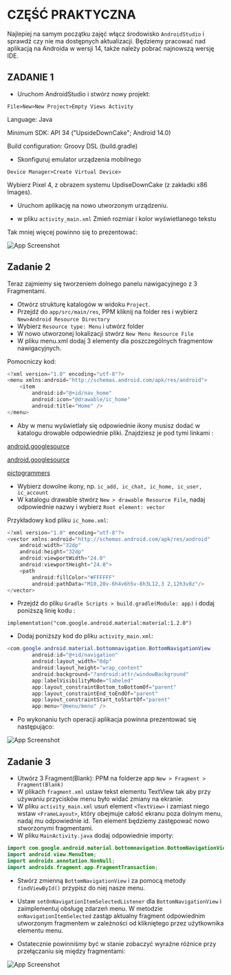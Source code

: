
# CZĘŚĆ PRAKTYCZNA

Najlepiej na samym początku zajęć włącz środowisko `AndroidStudio` i sprawdź czy nie ma dostępnych aktualizacji. Będziemy pracować nad aplikacją na Androida w wersji 14, także należy pobrać najnowszą wersję IDE. 



## ZADANIE 1
- Uruchom AndroidStudio i stwórz nowy projekt:
```
File>New>New Project>Empty Views Activity
```
Language: Java

Minimum SDK: API 34 ("UpsideDownCake"; Android 14.0)

Build configuration: Groovy DSL (build.gradle)

- Skonfiguruj emulator urządzenia mobilnego
```
Device Manager>Create Virtual Device>
```
Wybierz Pixel 4, z obrazem systemu UpdiseDownCake (z zakładki x86 Images).

- Uruchom aplikację na nowo utworzonym urządzeniu.

- w pliku `activity_main.xml` Zmień rozmiar i kolor wyświetlanego tekstu

Tak mniej więcej powinno się to prezentować:

![App Screenshot](https://github.com/JaSycz/Simple-Social-Media-Styled-Mobile-Application/blob/pawel/zadania_praktyczne/JPWP_1.png)

## Zadanie 2

Teraz zajmiemy się tworzeniem dolnego panelu nawigacyjnego z 3 Fragmentami.

- Otwórz strukturę katalogów w widoku `Project`. 
- Przejdź do `app/src/main/res`, PPM kliknij na folder res  i wybierz `New>Android Resource Directory`
- Wybierz `Resource type: Menu` i utwórz folder 
- W nowo utworzonej lokalizacji stwórz `New Menu Resource File` 
- W pliku menu.xml dodaj 3 elementy dla poszczególnych fragmentow nawigacyjnych.

Pomocniczy kod:
```Java
<?xml version="1.0" encoding="utf-8"?>
<menu xmlns:android="http://schemas.android.com/apk/res/android">
    <item
        android:id="@+id/nav_home"
        android:icon="@drawable/ic_home"
        android:title="Home" />
</menu>
```
- Aby w menu wyświetlały się odpowiednie ikony musisz dodać w katalogu drowable odpowiednie pliki. Znajdziesz je pod tymi linkami :

[android.googlesource](https://android.googlesource.com/platform/packages/apps/TvSettings/+/8f47225/Settings/res/drawable)

[android.googlesource](https://android.googlesource.com/platform/packages/apps/Car/Settings/+/f96d9f0/res/drawable)

[pictogrammers](https://pictogrammers.com/library/mdi/)

- Wybierz dowolne ikony, np. `ic_add, ic_chat, ic_home, ic_user, ic_account`
- W katalogu drawable stwórz `New > drawable Resource File`, nadaj odpowiednie nazwy i wybierz `Root element: vector`

Przykładowy kod pliku `ic_home.xml`:

```Java
<?xml version="1.0" encoding="utf-8"?>
<vector xmlns:android="http://schemas.android.com/apk/res/android"
    android:width="32dp"
    android:height="32dp"
    android:viewportWidth="24.0"
    android:viewportHeight="24.0">
    <path
        android:fillColor="#FFFFFF"
        android:pathData="M10,20v-6h4v6h5v-8h3L12,3 2,12h3v8z"/>
</vector>
```
- Przejdź do pliku  `Gradle Scripts > build.gradle(Module: app)` i dodaj poniższą linię kodu :

`implementation("com.google.android.material:material:1.2.0")`

- Dodaj poniższy kod do pliku `activity_main.xml`:

```Java
<com.google.android.material.bottomnavigation.BottomNavigationView
        android:id="@+id/navigation"
        android:layout_width="0dp"
        android:layout_height="wrap_content"
        android:background="?android:attr/windowBackground"
        app:labelVisibilityMode="labeled"
        app:layout_constraintBottom_toBottomOf="parent"
        app:layout_constraintEnd_toEndOf="parent"
        app:layout_constraintStart_toStartOf="parent"
        app:menu="@menu/menu" />
```
- Po wykonaniu tych operacji aplikacja powinna prezentować się następująco:

![App Screenshot](https://github.com/JaSycz/Simple-Social-Media-Styled-Mobile-Application/blob/pawel/zadania_praktyczne/JPWP_2.png)

## Zadanie 3
- Utwórz 3 Fragment(Blank): PPM na folderze app `New > Fragment > Fragment(Blank)` 
- W plikach `fragment.xml` ustaw tekst elementu TextView tak aby przy używaniu przycisków menu było widać zmiany na ekranie.
- W pliku `activity_main.xml` usuń element `<TextView>` i zamiast niego wstaw `<FrameLayout>`, który obejmuje całość ekranu poza dolnym menu, nadaj mu odpowiednie id. Ten element będziemy zastępować nowo stworzonymi fragmentami.
- W pliku `MainActivity.java` dodaj odpowiednie importy:
```Java
import com.google.android.material.bottomnavigation.BottomNavigationView;
import android.view.MenuItem;
import androidx.annotation.NonNull;
import androidx.fragment.app.FragmentTransaction;
```
- Stwórz zmienną `BottomNavigationView` i za pomocą metody `findViewById()` przypisz do niej nasze menu. 
- Ustaw `setOnNavigationItemSelectedListener` dla `BottomNavigationView` i zaimplementuj obsługę zdarzeń menu. W metodzie `onNavigationItemSelected` zastąp aktualny fragment odpowiednim utworzonym fragmentem w zależności od klikniętego przez użytkownika elementu menu.

- Ostatecznie powinniśmy być w stanie zobaczyć wyraźne różnice przy przełączaniu się między fragmentami:

![App Screenshot](https://github.com/JaSycz/Simple-Social-Media-Styled-Mobile-Application/blob/pawel/zadania_praktyczne/JPWP_3.png)
